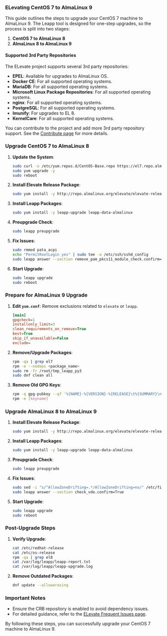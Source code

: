 ### ELevating CentOS 7 to AlmaLinux 9

This guide outlines the steps to upgrade your CentOS 7 machine to AlmaLinux 9. The Leapp tool is designed for one-step upgrades, so the process is split into two stages:

1. **CentOS 7 to AlmaLinux 8**
2. **AlmaLinux 8 to AlmaLinux 9**

#### Supported 3rd Party Repositories

The ELevate project supports several 3rd party repositories:

- **EPEL**: Available for upgrades to AlmaLinux OS.
- **Docker CE**: For all supported operating systems.
- **MariaDB**: For all supported operating systems.
- **Microsoft Linux Package Repositories**: For all supported operating systems.
- **nginx**: For all supported operating systems.
- **PostgreSQL**: For all supported operating systems.
- **Imunify**: For upgrades to EL 8.
- **KernelCare**: For all supported operating systems.

You can contribute to the project and add more 3rd party repository support. See the [Contribute page](https://wiki.almalinux.org/elevate/ELevating-CentOS7-to-AlmaLinux-9.html#upgrading-almalinux-8-to-almaLinux-9) for more details.

### Upgrade CentOS 7 to AlmaLinux 8

1. **Update the System**:
   ```bash
   sudo curl -o /etc/yum.repos.d/CentOS-Base.repo https://el7.repo.almalinux.org/centos/CentOS-Base.repo
   sudo yum upgrade -y
   sudo reboot
   ```

2. **Install Elevate Release Package**:
   ```bash
   sudo yum install -y http://repo.almalinux.org/elevate/elevate-release-latest-el$(rpm --eval %rhel).noarch.rpm
   ```

3. **Install Leapp Packages**:
   ```bash
   sudo yum install -y leapp-upgrade leapp-data-almalinux
   ```

4. **Preupgrade Check**:
   ```bash
   sudo leapp preupgrade
   ```

5. **Fix Issues**:
   ```bash
   sudo rmmod pata_acpi
   echo "PermitRootLogin yes" | sudo tee -a /etc/ssh/sshd_config
   sudo leapp answer --section remove_pam_pkcs11_module_check.confirm=True
   ```

6. **Start Upgrade**:
   ```bash
   sudo leapp upgrade
   sudo reboot
   ```

### Prepare for AlmaLinux 9 Upgrade

1. **Edit `yum.conf`**:
   Remove exclusions related to `elevate` or `leapp`.
   ```ini
   [main]
   gpgcheck=1
   installonly_limit=3
   clean_requirements_on_remove=True
   best=True
   skip_if_unavailable=False
   exclude=
   ```

2. **Remove/Upgrade Packages**:
   ```bash
   rpm -qa | grep el7
   rpm -e --nodeps <package_name>
   sudo rm -fr /root/tmp_leapp_py3
   sudo dnf clean all
   ```

3. **Remove Old GPG Keys**:
   ```bash
   rpm -q gpg-pubkey --qf '%{NAME}-%{VERSION}-%{RELEASE}\t%{SUMMARY}\n'
   rpm -e [keyname]
   ```

### Upgrade AlmaLinux 8 to AlmaLinux 9

1. **Install Elevate Release Package**:
   ```bash
   sudo yum install -y http://repo.almalinux.org/elevate/elevate-release-latest-el$(rpm --eval %rhel).noarch.rpm
   ```

2. **Install Leapp Packages**:
   ```bash
   sudo yum install -y leapp-upgrade leapp-data-almalinux
   ```

3. **Preupgrade Check**:
   ```bash
   sudo leapp preupgrade
   ```

4. **Fix Issues**:
   ```bash
   sudo sed -i "s/^AllowZoneDrifting=.*/AllowZoneDrifting=no/" /etc/firewalld/firewalld.conf
   sudo leapp answer --section check_vdo.confirm=True
   ```

5. **Start Upgrade**:
   ```bash
   sudo leapp upgrade
   sudo reboot
   ```

### Post-Upgrade Steps

1. **Verify Upgrade**:
   ```bash
   cat /etc/redhat-release
   cat /etc/os-release
   rpm -qa | grep el8
   cat /var/log/leapp/leapp-report.txt
   cat /var/log/leapp/leapp-upgrade.log
   ```

2. **Remove Outdated Packages**:
   ```bash
   dnf update --allowerasing
   ```

### Important Notes

- Ensure the CRB repository is enabled to avoid dependency issues.
- For detailed guidance, refer to the [ELevate Frequent Issues page](https://wiki.almalinux.org/elevate/ELevating-CentOS7-to-AlmaLinux-9.html#upgrading-almalinux-8-to-almaLinux-9).

By following these steps, you can successfully upgrade your CentOS 7 machine to AlmaLinux 9.
